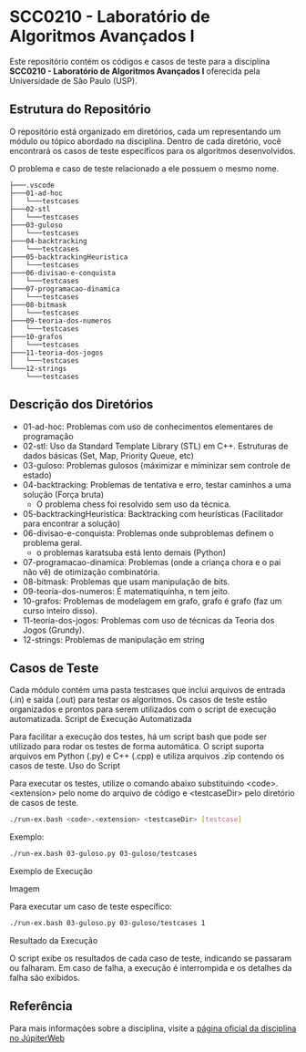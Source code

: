 # SCC0210 - Laboratório de Algoritmos Avançados I

Este repositório contém os códigos e casos de teste para a disciplina **SCC0210 - Laboratório de Algoritmos Avançados I** oferecida pela Universidade de São Paulo (USP).

## Estrutura do Repositório

O repositório está organizado em diretórios, cada um representando um módulo ou tópico abordado na disciplina. Dentro de cada diretório, você encontrará os casos de teste específicos para os algoritmos desenvolvidos.

O problema e caso de teste relacionado a ele possuem o mesmo nome.

```plaintext
├───.vscode
├───01-ad-hoc
│   └───testcases
├───02-stl
│   └───testcases
├───03-guloso
│   └───testcases
├───04-backtracking
│   └───testcases
├───05-backtrackingHeuristica
│   └───testcases
├───06-divisao-e-conquista
│   └───testcases
├───07-programacao-dinamica
│   └───testcases
├───08-bitmask
│   └───testcases
├───09-teoria-dos-numeros
│   └───testcases
├───10-grafos
│   └───testcases
├───11-teoria-dos-jogos
│   └───testcases
└───12-strings
    └───testcases
```

## Descrição dos Diretórios

- 01-ad-hoc: Problemas com uso de conhecimentos elementares de programação
- 02-stl: Uso da Standard Template Library (STL) em C++. Estruturas de dados básicas (Set, Map, Priority Queue, etc)
- 03-guloso: Problemas gulosos (máximizar e míminizar sem controle de estado)
- 04-backtracking: Problemas de tentativa e erro, testar caminhos a uma solução (Força bruta)
  - O problema chess foi resolvido sem uso da técnica.
- 05-backtrackingHeuristica: Backtracking com heurísticas (Facilitador para encontrar a solução)
- 06-divisao-e-conquista: Problemas onde subproblemas definem o problema geral.
  - o problemas karatsuba está lento demais (Python)
- 07-programacao-dinamica: Problemas (onde a criança chora e o pai não vê) de otimização combinatória.
- 08-bitmask: Problemas que usam manipulação de bits.
- 09-teoria-dos-numeros: É matematiquinha, n tem jeito.
- 10-grafos: Problemas de modelagem em grafo, grafo é grafo (faz um curso inteiro disso).
- 11-teoria-dos-jogos: Problemas com uso de técnicas da Teoria dos Jogos (Grundy).
- 12-strings: Problemas de manipulação em string

## Casos de Teste

Cada módulo contém uma pasta testcases que inclui arquivos de entrada (.in) e saída (.out) para testar os algoritmos. Os casos de teste estão organizados e prontos para serem utilizados com o script de execução automatizada.
Script de Execução Automatizada

Para facilitar a execução dos testes, há um script bash que pode ser utilizado para rodar os testes de forma automática. O script suporta arquivos em Python (.py) e C++ (.cpp) e utiliza arquivos .zip contendo os casos de teste.
Uso do Script

Para executar os testes, utilize o comando abaixo substituindo \<code\>.\<extension\> pelo nome do arquivo de código e \<testcaseDir\> pelo diretório de casos de teste.

```bash
./run-ex.bash <code>.<extension> <testcaseDir> [testcase]
```

Exemplo:

```bash
./run-ex.bash 03-guloso.py 03-guloso/testcases
```

Exemplo de Execução

Imagem

Para executar um caso de teste específico:

```bash
./run-ex.bash 03-guloso.py 03-guloso/testcases 1
```

Resultado da Execução

O script exibe os resultados de cada caso de teste, indicando se passaram ou falharam.
Em caso de falha, a execução é interrompida e os detalhes da falha são exibidos.

## Referência

Para mais informações sobre a disciplina, visite a [página oficial da disciplina no JúpiterWeb](https://uspdigital.usp.br/jupiterweb/obterDisciplina?sgldis=SCC0210&codcur=55041&codhab=0)
